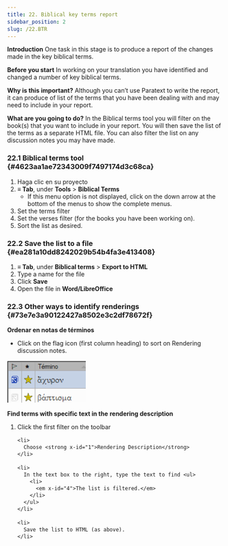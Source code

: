 ```yaml
---
title: 22. Biblical key terms report
sidebar_position: 2
slug: /22.BTR
---
```




**Introduction** One task in this stage is to produce a report of the changes made in the key biblical terms.


**Before you start** In working on your translation you have identified and changed a number of key biblical terms.


**Why is this important?** Although you can’t use Paratext to write the report, it can produce of list of the terms that you have been dealing with and may need to include in your report.


**What are you going to do?** In the Biblical terms tool you will filter on the book(s) that you want to include in your report. You will then save the list of the terms as a separate HTML file. You can also filter the list on any discussion notes you may have made.


### 22.1 Biblical terms tool {#4623aa1ae72343009f7497174d3c68ca}

1. Haga clic en su proyecto
1. **≡ Tab**, under **Tools** &gt; **Biblical Terms**
    - If this menu option is not displayed, click on the down arrow at the bottom of the menus to show the complete menus.
1. Set the terms filter
1. Set the verses filter (for the books you have been working on).
1. Sort the list as desired.

### 22.2 Save the list to a file {#ea281a10dd8242029b54b4fa3e413408}

1. **≡ Tab**, under **Biblical terms** &gt; **Export to HTML**
1. Type a name for the file
1. Click **Save**
1. Open the file in **Word/LibreOffice**

### 22.3 Other ways to identify renderings {#73e7e3a90122427a8502e3c2df78672f}


**Ordenar en notas de términos**


<div class='notion-row'>
<div class='notion-column' style={{width: 'calc((100% - (min(32px, 4vw) * 1)) * 0.5000000000000001)'}}>

- Click on the flag icon (first column heading) to sort on Rendering discussion notes.

</div><div className='notion-spacer' >
  </p> 
  
  <p spaces-before="0">
    

<div class='notion-column' style={{width: 'calc((100% - (min(32px, 4vw) * 1)) * 0.5)'}}>

![](./1771072437.png)

</div>    
    <div className='notion-spacer' >
    </div>
  </p>
  
  <p spaces-before="0">
    <strong x-id="1">Find terms with specific text in the</strong> <strong x-id="1">rendering description</strong>
  </p>
  
  <ol start="1">
    <li>
      Click the first filter on the toolbar
    </li>
    
    <li>
      Choose <strong x-id="1">Rendering Description</strong>
    </li>
    
    <li>
      In the text box to the right, type the text to find <ul>
        <li>
          <em x-id="4">The list is filtered.</em>
        </li>
      </ul>
    </li>
    
    <li>
      Save the list to HTML (as above).
    </li>
  </ol>

